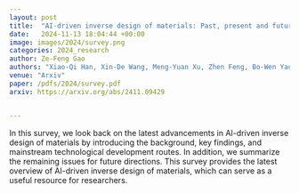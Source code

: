 ```yaml
---
layout: post
title:  "AI-driven inverse design of materials: Past, present and future"
date:   2024-11-13 18:04:44 +00:00
image: images/2024/survey.png
categories: 2024_research
author: Ze-Feng Gao
authors: "Xiao-Qi Han, Xin-De Wang, Meng-Yuan Xu, Zhen Feng, Bo-Wen Yao, Peng-Jie Guo, <strong>Ze-Feng Gao<sup>#</sup></strong>, Zhong-Yi Lu<sup>#</sup>"
venue: "Arxiv"
paper: /pdfs/2024/survey.pdf
arxiv: https://arxiv.org/abs/2411.09429


---
```

In this survey, we look back on the latest advancements in AI-driven inverse design of materials by introducing the background, key findings, and mainstream technological development routes. In addition, we summarize the remaining issues for future directions. This survey provides the latest overview of AI-driven inverse design of materials, which can serve as a useful resource for researchers.